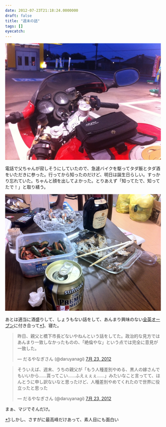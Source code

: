 ```yaml
---
date: 2012-07-23T21:18:24.0000000
draft: false
title: "週末の話"
tags: []
eyecatch: 
---
```

<p><img src="20120723210952.jpg" alt="f:id:daruyanagi:20120723210952j:plain" title="f:id:daruyanagi:20120723210952j:plain" class="hatena-fotolife"></p><p>電話で父ちゃんが寂しそうにしていたので、急遽バイクを駆ってタダ飯とタダ酒をいただきに参った。行ってから知ったのだけど、明日は誕生日らしい。すっかり忘れていた。ちゃんと顔を出してよかった。とりあえず「知ってたで、知ってたで！」と取り繕う。</p><p><img src="20120722211009.jpg" alt="f:id:daruyanagi:20120722211009j:plain" title="f:id:daruyanagi:20120722211009j:plain" class="hatena-fotolife"></p><p>あとは適当に酒盛りして、しょうもない話をして、あんまり興味のない<a class="keyword" href="http://d.hatena.ne.jp/keyword/%C1%B4%B1%D1%A5%AA%A1%BC%A5%D7%A5%F3">全英オープン</a>に付き合って<a href="#f1" name="fn1" title="しかし、さすがに最高峰だけあって、素人目にも面白い">*1</a>、寝た。</p><p><blockquote class="twitter-tweet" lang="ja"><p>昨日、親父と橋下市長どないやねんという話をしてた。政治的な見方ではあんまり一致しなかったものの、「絶倫やな」という点では完全に意見が一致した。</p>&mdash; だるやなぎさん (@daruyanagi) <a href="https://twitter.com/daruyanagi/status/227222828934643712" data-datetime="2012-07-23T02:05:18+00:00">7月 23, 2012</a></blockquote><script src="//platform.twitter.com/widgets.js" charset="utf-8"></script></p><p><blockquote class="twitter-tweet" lang="ja"><p>そういえば、週末、うちの親父が「もう人種差別やめる、黒人の嫁さんでもいいから……貰ってこい……ふえぇぇぇ……」みたいなこと言ってて、ほんとうに申し訳ないなと思ったけど、人種差別やめてくれたので世界に役立ったと思った</p>&mdash; だるやなぎさん (@daruyanagi) <a href="https://twitter.com/daruyanagi/status/227252131109941248" data-datetime="2012-07-23T04:01:44+00:00">7月 23, 2012</a></blockquote><script src="//platform.twitter.com/widgets.js" charset="utf-8"></script></p><p>まぁ、マジでそんだけ。</p>
<div class="footnote">
<p class="footnote"><a href="#fn1" name="f1" class="footnote-number">*1</a><span class="footnote-delimiter">:</span><span class="footnote-text">しかし、さすがに最高峰だけあって、素人目にも面白い</span></p>
</div>